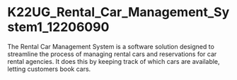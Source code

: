 # K22UG_Rental_Car_Management_System1_12206090
The Rental Car Management System is a software solution designed to streamline the process of managing rental cars and reservations for car rental agencies. It does this by keeping track of which cars are available, letting customers book cars.
